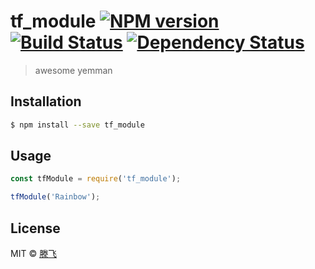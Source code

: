 # tf_module [![NPM version][npm-image]][npm-url] [![Build Status][travis-image]][travis-url] [![Dependency Status][daviddm-image]][daviddm-url]
> awesome yemman

## Installation

```sh
$ npm install --save tf_module
```

## Usage

```js
const tfModule = require('tf_module');

tfModule('Rainbow');
```
## License

MIT © [滕飞]()


[npm-image]: https://badge.fury.io/js/tf_module.svg
[npm-url]: https://npmjs.org/package/tf_module
[travis-image]: https://travis-ci.com//tf_module.svg?branch=master
[travis-url]: https://travis-ci.com//tf_module
[daviddm-image]: https://david-dm.org//tf_module.svg?theme=shields.io
[daviddm-url]: https://david-dm.org//tf_module
